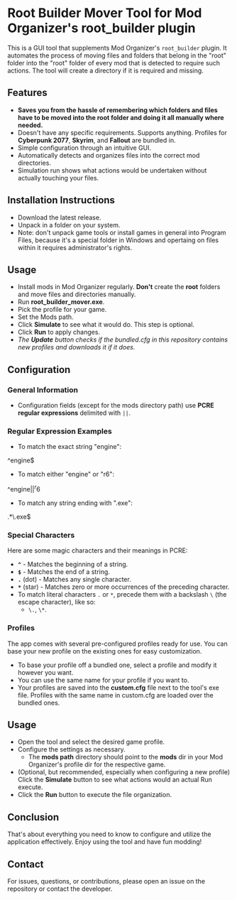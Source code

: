 # Root Builder Mover Tool for Mod Organizer's root_builder plugin

This is a GUI tool that supplements Mod Organizer's `root_builder` plugin. It automates the process of moving files and folders that belong in the "root" folder into the "root" folder of every mod that is detected to require such actions. The tool will create a directory if it is required and missing.

## Features

- **Saves you from the hassle of remembering which folders and files have to be moved into the root folder and doing it all manually where needed.**
- Doesn't have any specific requirements. Supports anything. Profiles for **Cyberpunk 2077**, **Skyrim**, and **Fallout** are bundled in.
- Simple configuration through an intuitive GUI.
- Automatically detects and organizes files into the correct mod directories.
- Simulation run shows what actions would be undertaken without actually touching your files.

## Installation Instructions

- Download the latest release.
- Unpack in a folder on your system.
- Note: don't unpack game tools or install games in general into Program Files, because it's a special folder in Windows and opertaing on files within it requires administrator's rights.

## Usage

- Install mods in Mod Organizer regularly. **Don't** create the **root** folders and move files and directories manually.
- Run **root_builder_mover.exe**.
- Pick the profile for your game.
- Set the Mods path.
- Click **Simulate** to see what it would do. This step is optional.
- Click **Run** to apply changes.
- *The **Update** button checks if the bundled.cfg in this repository contains new profiles and downloads it if it does.*

## Configuration

### General Information

- Configuration fields (except for the mods directory path) use **PCRE regular expressions** delimited with `||`.

### Regular Expression Examples

- To match the exact string "engine": 

^engine$

- To match either "engine" or "r6": 

^engine$||^r6$

- To match any string ending with ".exe": 

.*\\.exe$


### Special Characters

Here are some magic characters and their meanings in PCRE:

- **`^`** - Matches the beginning of a string.
- **`$`** - Matches the end of a string.
- **`.`** (dot) - Matches any single character.
- **`*`** (star) - Matches zero or more occurrences of the preceding character.
- To match literal characters `.` or `*`, precede them with a backslash `\` (the escape character), like so:
  - `\.`, `\*`.

### Profiles

The app comes with several pre-configured profiles ready for use. You can base your new profile on the existing ones for easy customization.
- To base your profile off a bundled one, select a profile and modify it however you want.
- You can use the same name for your profile if you want to.
- Your profiles are saved into the **custom.cfg** file next to the tool's exe file. Profiles with the same name in custom.cfg are loaded over the bundled ones.

## Usage

- Open the tool and select the desired game profile.
- Configure the settings as necessary.
  - The **mods path** directory should point to the **mods** dir in your Mod Organizer's profile dir for the respective game.
- (Optional, but recommended, especially when configuring a new profile) Click the **Simulate** button to see what actions would an actual Run execute.
- Click the **Run** button to execute the file organization.

## Conclusion

That's about everything you need to know to configure and utilize the application effectively. Enjoy using the tool and have fun modding!

## Contact

For issues, questions, or contributions, please open an issue on the repository or contact the developer.
